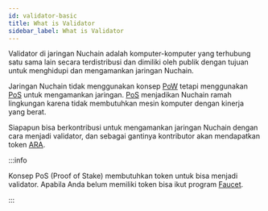 ```yaml
---
id: validator-basic
title: What is Validator
sidebar_label: What is Validator
---
```


Validator di jaringan Nuchain adalah komputer-komputer yang terhubung satu sama lain secara
terdistribusi dan dimiliki oleh publik dengan tujuan untuk menghidupi dan mengamankan jaringan
Nuchain.

Jaringan Nuchain tidak menggunakan konsep [PoW](../general/glossary.md#pow) tetapi menggunakan
[PoS](../general/glossary.md#pos) untuk mengamankan jaringan. [PoS](../general/glossary.md#pos)
menjadikan Nuchain ramah lingkungan karena tidak membutuhkan mesin komputer dengan kinerja yang
berat.

Siapapun bisa berkontribusi untuk mengamankan jaringan Nuchain dengan cara menjadi validator, dan
sebagai gantinya kontributor akan mendapatkan token [ARA](../general/glossary.md#ara).

:::info

Konsep PoS (Proof of Stake) membutuhkan token untuk bisa menjadi validator. Apabila Anda belum
memiliki token bisa ikut program [Faucet](../general/faucet.md).

:::
